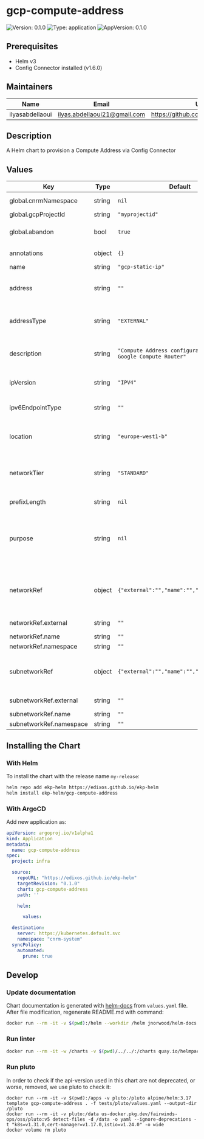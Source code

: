 # gcp-compute-address

![Version: 0.1.0](https://img.shields.io/badge/Version-0.1.0-informational?style=flat-square) ![Type: application](https://img.shields.io/badge/Type-application-informational?style=flat-square) ![AppVersion: 0.1.0](https://img.shields.io/badge/AppVersion-0.1.0-informational?style=flat-square)

## Prerequisites

- Helm v3
- Config Connector installed (v1.6.0)

## Maintainers

| Name | Email | Url |
| ---- | ------ | --- |
| ilyasabdellaoui | <ilyas.abdellaoui21@gmail.com> | <https://github.com/ilyasabdellaoui> |

## Description

A Helm chart to provision a Compute Address via Config Connector

## Values

| Key | Type | Default | Description |
|-----|------|---------|-------------|
| global.cnrmNamespace | string | `nil` | Allows to deploy in another namespace than the release one |
| global.gcpProjectId | string | `"myprojectid"` | Google Project ID |
| global.abandon | bool | `true` | If true, Keep the Compute Address even after the kcc resource deletion. |
| annotations | object | `{}` | Add annotations to the Compute Address. |
| name | string | `"gcp-static-ip"` | Name of Compute Address |
| address | string | `""` | Optional: The static external IP address represented by this resource.    Must be inside the specified subnetwork if defined. |
| addressType | string | `"EXTERNAL"` | The type of address to reserve.    Valid options: "INTERNAL" or "EXTERNAL". Default: "EXTERNAL". |
| description | string | `"Compute Address configuration for Google Compute Router"` | A text description of the Compute Address.    Must be less than or equal to 256 UTF-8 bytes. |
| ipVersion | string | `"IPV4"` | The IP Version that will be used by this address.    Valid options: "IPV4", "IPV6". Default: "IPV4". |
| ipv6EndpointType | string | `""` | The endpoint type for an IPv6 address.    Valid options: "VM", "NETLB". |
| location | string | `"europe-west1-b"` | The geographical location for the Compute Address.    Specify a region (e.g., "us-central1") or "global" for global resources. |
| networkTier | string | `"STANDARD"` | The networking tier used for configuring this address.    Valid options: "PREMIUM", "STANDARD".    Should not be used with INTERNAL addresses. |
| prefixLength | string | `nil` | The prefix length if the resource represents an IP range. |
| purpose | string | `nil` | The purpose of this resource.    Valid options include:      "GCE_ENDPOINT", "SHARED_LOADBALANCER_VIP", "VPC_PEERING",      "IPSEC_INTERCONNECT", "PRIVATE_SERVICE_CONNECT" |
| networkRef | object | `{"external":"","name":"","namespace":""}` | Optional: Network reference configuration.    Only applicable for INTERNAL addresses with VPC_PEERING or IPSEC_INTERCONNECT purposes. |
| networkRef.external | string | `""` | The selfLink of the ComputeNetwork resource. |
| networkRef.name | string | `""` | The name of the referent. |
| networkRef.namespace | string | `""` | The namespace of the referent. |
| subnetworkRef | object | `{"external":"","name":"","namespace":""}` | Optional: Subnetwork reference configuration.    Only applicable for INTERNAL addresses with GCE_ENDPOINT/DNS_RESOLVER purposes. |
| subnetworkRef.external | string | `""` | The selfLink of the ComputeSubnetwork resource. |
| subnetworkRef.name | string | `""` | The name of the referent. |
| subnetworkRef.namespace | string | `""` | The namespace of the referent. |

## Installing the Chart

### With Helm

To install the chart with the release name `my-release`:

```bash
helm repo add ekp-helm https://edixos.github.io/ekp-helm
helm install ekp-helm/gcp-compute-address
```

### With ArgoCD

Add new application as:

```yaml
apiVersion: argoproj.io/v1alpha1
kind: Application
metadata:
  name: gcp-compute-address
spec:
  project: infra

  source:
    repoURL: "https://edixos.github.io/ekp-helm"
    targetRevision: "0.1.0"
    chart: gcp-compute-address
    path: ''

    helm:

      values:

  destination:
    server: https://kubernetes.default.svc
    namespace: "cnrm-system"
  syncPolicy:
    automated:
      prune: true
```

## Develop

### Update documentation

Chart documentation is generated with [helm-docs](https://github.com/norwoodj/helm-docs) from `values.yaml` file.
After file modification, regenerate README.md with command:

```bash
docker run --rm -it -v $(pwd):/helm --workdir /helm jnorwood/helm-docs:v1.14.2 helm-docs
```

### Run linter

```bash
docker run --rm -it -w /charts -v $(pwd)/../../:/charts quay.io/helmpack/chart-testing:v3.12.0 ct lint --charts /charts/charts/gcp-compute-address --config /charts/charts/gcp-compute-address/ct.yaml
```

### Run pluto

In order to check if the api-version used in this chart are not deprecated, or worse, removed, we use pluto to check it:

```
docker run --rm -it -v $(pwd):/apps -v pluto:/pluto alpine/helm:3.17 template gcp-compute-address . -f tests/pluto/values.yaml --output-dir /pluto
docker run --rm -it -v pluto:/data us-docker.pkg.dev/fairwinds-ops/oss/pluto:v5 detect-files -d /data -o yaml --ignore-deprecations -t "k8s=v1.31.0,cert-manager=v1.17.0,istio=v1.24.0" -o wide
docker volume rm pluto
```

